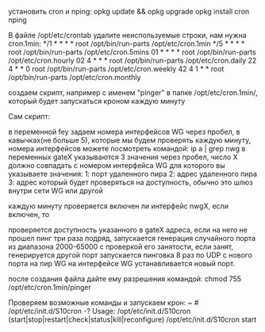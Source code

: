установить cron и nping:
opkg update && opkg upgrade
opkg install cron nping

В файле /opt/etc/crontab удалите неиспользуемые строки, нам нужна cron.1min:
*/1 * * * * root /opt/bin/run-parts /opt/etc/cron.1min
*/5 * * * * root /opt/bin/run-parts /opt/etc/cron.5mins
01 * * * * root /opt/bin/run-parts /opt/etc/cron.hourly
02 4 * * * root /opt/bin/run-parts /opt/etc/cron.daily
22 4 * * 0 root /opt/bin/run-parts /opt/etc/cron.weekly
42 4 1 * * root /opt/bin/run-parts /opt/etc/cron.monthly

создаем скрипт, например с именем "pinger" в папке /opt/etc/cron.1min/, который будет запускаться кроном каждую минуту

Сам скрипт:

в переменной fey задаем номера интерфейсов WG через пробел, в кавычках(не больше 5), которые мы будем проверять каждую минуту, номера интерфейсов можете посмотреть командой: ip a | grep nwg
в переменных gateX указываются 3 значения через пробел, число X должно совпадать с номером интерфейса WG для которого вы указываете значения:
1: порт удаленного пира 2: адрес удаленного пира 3: адрес который будет проверяться на доступность, обычно это шлюз внутри сети WG или другой

каждую минуту проверяется включен ли интерфейс nwgХ, если включен, то

проверяется доступность указанного в gateX адреса, если на него не прошел пинг три раза подряд,
запускается генерация случайного порта из диапазона 2000-65000 с проверкой его занятости, если занят, генерируется другой порт
запускается пинговка 8 раз по UDP с нового порта на пир WG
на интерфейсе WG устанавливается новый порт.


после создания файла дайте ему разрешения командой:
chmod 755 /opt/etc/cron.1min/pinger

Проверяем возможные команды и запускаем крон:
~ # /opt/etc/init.d/S10cron -?
Usage: /opt/etc/init.d/S10cron (start|stop|restart|check|status|kill|reconfigure)
/opt/etc/init.d/S10cron start